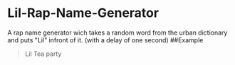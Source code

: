 # Lil-Rap-Name-Generator
A rap name generator wich takes a random word from the urban dictionary and puts "Lil" infront of it. (with a delay of one second)
##Example
> Lil Tea party
